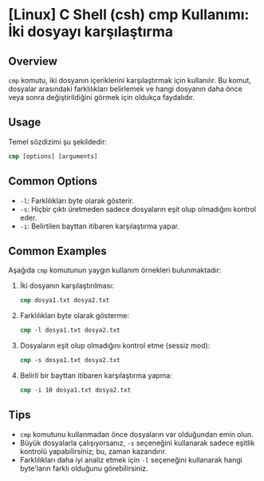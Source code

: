 # [Linux] C Shell (csh) cmp Kullanımı: İki dosyayı karşılaştırma

## Overview
`cmp` komutu, iki dosyanın içeriklerini karşılaştırmak için kullanılır. Bu komut, dosyalar arasındaki farklılıkları belirlemek ve hangi dosyanın daha önce veya sonra değiştirildiğini görmek için oldukça faydalıdır.

## Usage
Temel sözdizimi şu şekildedir:

```csh
cmp [options] [arguments]
```

## Common Options
- `-l`: Farklılıkları byte olarak gösterir.
- `-s`: Hiçbir çıktı üretmeden sadece dosyaların eşit olup olmadığını kontrol eder.
- `-i`: Belirtilen bayttan itibaren karşılaştırma yapar.

## Common Examples
Aşağıda `cmp` komutunun yaygın kullanım örnekleri bulunmaktadır:

1. İki dosyanın karşılaştırılması:
   ```csh
   cmp dosya1.txt dosya2.txt
   ```

2. Farklılıkları byte olarak gösterme:
   ```csh
   cmp -l dosya1.txt dosya2.txt
   ```

3. Dosyaların eşit olup olmadığını kontrol etme (sessiz mod):
   ```csh
   cmp -s dosya1.txt dosya2.txt
   ```

4. Belirli bir bayttan itibaren karşılaştırma yapma:
   ```csh
   cmp -i 10 dosya1.txt dosya2.txt
   ```

## Tips
- `cmp` komutunu kullanmadan önce dosyaların var olduğundan emin olun.
- Büyük dosyalarla çalışıyorsanız, `-s` seçeneğini kullanarak sadece eşitlik kontrolü yapabilirsiniz; bu, zaman kazandırır.
- Farklılıkları daha iyi analiz etmek için `-l` seçeneğini kullanarak hangi byte'ların farklı olduğunu görebilirsiniz.